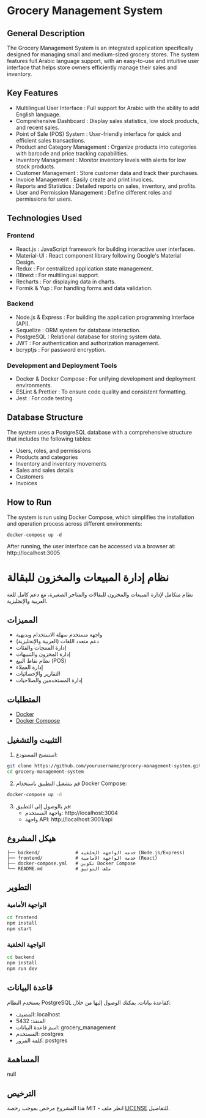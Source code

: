 # Grocery Management System
## General Description
The Grocery Management System is an integrated application specifically designed for managing small and medium-sized grocery stores. The system features full Arabic language support, with an easy-to-use and intuitive user interface that helps store owners efficiently manage their sales and inventory.

## Key Features
- Multilingual User Interface : Full support for Arabic with the ability to add English language.
- Comprehensive Dashboard : Display sales statistics, low stock products, and recent sales.
- Point of Sale (POS) System : User-friendly interface for quick and efficient sales transactions.
- Product and Category Management : Organize products into categories with barcode and price tracking capabilities.
- Inventory Management : Monitor inventory levels with alerts for low stock products.
- Customer Management : Store customer data and track their purchases.
- Invoice Management : Easily create and print invoices.
- Reports and Statistics : Detailed reports on sales, inventory, and profits.
- User and Permission Management : Define different roles and permissions for users.
## Technologies Used
### Frontend
- React.js : JavaScript framework for building interactive user interfaces.
- Material-UI : React component library following Google's Material Design.
- Redux : For centralized application state management.
- i18next : For multilingual support.
- Recharts : For displaying data in charts.
- Formik & Yup : For handling forms and data validation.
### Backend
- Node.js & Express : For building the application programming interface (API).
- Sequelize : ORM system for database interaction.
- PostgreSQL : Relational database for storing system data.
- JWT : For authentication and authorization management.
- bcryptjs : For password encryption.
### Development and Deployment Tools
- Docker & Docker Compose : For unifying development and deployment environments.
- ESLint & Prettier : To ensure code quality and consistent formatting.
- Jest : For code testing.
## Database Structure
The system uses a PostgreSQL database with a comprehensive structure that includes the following tables:

- Users, roles, and permissions
- Products and categories
- Inventory and inventory movements
- Sales and sales details
- Customers
- Invoices
## How to Run
The system is run using Docker Compose, which simplifies the installation and operation process across different environments:

```
docker-compose up -d
```
After running, the user interface can be accessed via a browser at: http://localhost:3005
# نظام إدارة المبيعات والمخزون للبقالة

نظام متكامل لإدارة المبيعات والمخزون للبقالات والمتاجر الصغيرة، مع دعم كامل للغة العربية والإنجليزية.

## المميزات

- واجهة مستخدم سهلة الاستخدام وبديهية
- دعم متعدد اللغات (العربية والإنجليزية)
- إدارة المنتجات والفئات
- إدارة المخزون والتنبيهات
- نظام نقاط البيع (POS)
- إدارة العملاء
- التقارير والإحصائيات
- إدارة المستخدمين والصلاحيات

## المتطلبات

- [Docker](https://www.docker.com/get-started)
- [Docker Compose](https://docs.docker.com/compose/install/)

## التثبيت والتشغيل

1. استنسخ المستودع:

```bash
git clone https://github.com/yourusername/grocery-management-system.git
cd grocery-management-system
```

2. قم بتشغيل التطبيق باستخدام Docker Compose:

```bash
docker-compose up -d
```

3. قم بالوصول إلى التطبيق:
   - واجهة المستخدم: http://localhost:3004
   - واجهة API: http://localhost:3001/api

## هيكل المشروع

```
├── backend/             # خدمة الواجهة الخلفية (Node.js/Express)
├── frontend/            # خدمة الواجهة الأمامية (React)
├── docker-compose.yml   # تكوين Docker Compose
└── README.md            # ملف التوثيق
```

## التطوير

### الواجهة الأمامية

```bash
cd frontend
npm install
npm start
```

### الواجهة الخلفية

```bash
cd backend
npm install
npm run dev
```

## قاعدة البيانات

يستخدم النظام PostgreSQL كقاعدة بيانات. يمكنك الوصول إليها من خلال:

- المضيف: localhost
- المنفذ: 5432
- اسم قاعدة البيانات: grocery_management
- المستخدم: postgres
- كلمة المرور: postgres

## المساهمة

null

## الترخيص

هذا المشروع مرخص بموجب رخصة MIT - انظر ملف [LICENSE](LICENSE) للتفاصيل.
